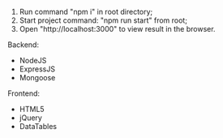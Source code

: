 1. Run command "npm i" in root directory;
2. Start project command: "npm run start" from root;
3. Open "http://localhost:3000" to view result in the browser.

Backend:
- NodeJS
- ExpressJS
- Mongoose

Frontend:
- HTML5
- jQuery
- DataTables

